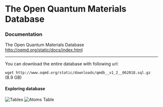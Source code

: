 # The Open Quantum Materials Database

### Documentation

The Open Quantum Materials Database http://oqmd.org/static/docs/index.html <br />

----
You can download the entire database with following url:

```wget http://www.oqmd.org/static/downloads/qmdb__v1_2__062018.sql.gz``` (8.9 GB) 

#### Exploring database

![Tables](oqmd/show_tables.png)
![Atoms Table](oqmd/show_tables.png)